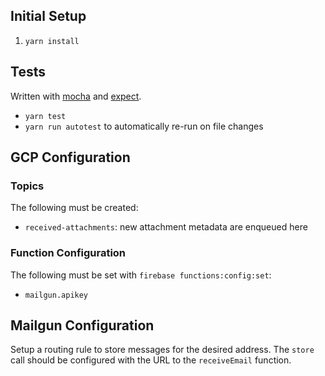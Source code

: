 ## Initial Setup
1. `yarn install`

## Tests
Written with [mocha](https://mochajs.org/) and [expect](https://github.com/mjackson/expect).

* `yarn test`
* `yarn run autotest` to automatically re-run on file changes

## GCP Configuration

### Topics
The following must be created:
* `received-attachments`: new attachment metadata are enqueued here

### Function Configuration
The following must be set with `firebase functions:config:set`:

* `mailgun.apikey`

## Mailgun Configuration
Setup a routing rule to store messages for the desired address.
The `store` call should be configured with the URL to the `receiveEmail` function.

